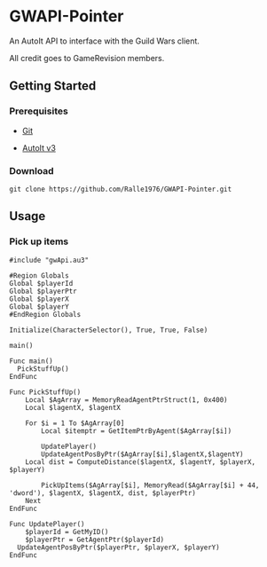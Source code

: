 # GWAPI-Pointer

An AutoIt API to interface with the Guild Wars client.

All credit goes to GameRevision members.


## Getting Started

### Prerequisites

- [Git](https://git-scm.com/)

- [AutoIt v3](https://www.autoitscript.com/site/autoit/downloads/)

### Download

```
git clone https://github.com/Ralle1976/GWAPI-Pointer.git
```

## Usage

### Pick up items



```
#include "gwApi.au3"

#Region Globals
Global $playerId
Global $playerPtr
Global $playerX
Global $playerY
#EndRegion Globals

Initialize(CharacterSelector(), True, True, False)

main()

Func main()
  PickStuffUp()
EndFunc

Func PickStuffUp()
	Local $AgArray = MemoryReadAgentPtrStruct(1, 0x400)
	Local $lagentX, $lagentX

	For $i = 1 To $AgArray[0]
		Local $itemptr = GetItemPtrByAgent($AgArray[$i])
    
		UpdatePlayer()
		UpdateAgentPosByPtr($AgArray[$i],$lagentX,$lagentY)
    Local dist = ComputeDistance($lagentX, $lagentY, $playerX, $playerY)
    
		PickUpItems($AgArray[$i], MemoryRead($AgArray[$i] + 44, 'dword'), $lagentX, $lagentX, dist, $playerPtr)
	Next
EndFunc

Func UpdatePlayer()
	$playerId = GetMyID()
	$playerPtr = GetAgentPtr($playerId)
  UpdateAgentPosByPtr($playerPtr, $playerX, $playerY)
EndFunc

```




















